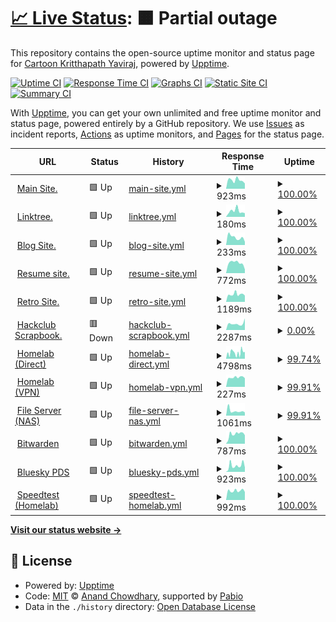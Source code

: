 # [📈 Live Status](https://status.toonstorytime.me): <!--live status--> **🟧 Partial outage**

This repository contains the open-source uptime monitor and status page for [Cartoon Kritthapath Yaviraj](toonstorytime.me), powered by [Upptime](https://github.com/upptime/upptime).

[![Uptime CI](https://github.com/toonnongaeoy/site-uptime/workflows/Uptime%20CI/badge.svg)](https://github.com/toonnongaeoy/site-uptime/actions?query=workflow%3A%22Uptime+CI%22)
[![Response Time CI](https://github.com/toonnongaeoy/site-uptime/workflows/Response%20Time%20CI/badge.svg)](https://github.com/toonnongaeoy/site-uptime/actions?query=workflow%3A%22Response+Time+CI%22)
[![Graphs CI](https://github.com/toonnongaeoy/site-uptime/workflows/Graphs%20CI/badge.svg)](https://github.com/toonnongaeoy/site-uptime/actions?query=workflow%3A%22Graphs+CI%22)
[![Static Site CI](https://github.com/toonnongaeoy/site-uptime/workflows/Static%20Site%20CI/badge.svg)](https://github.com/toonnongaeoy/site-uptime/actions?query=workflow%3A%22Static+Site+CI%22)
[![Summary CI](https://github.com/toonnongaeoy/site-uptime/workflows/Summary%20CI/badge.svg)](https://github.com/toonnongaeoy/site-uptime/actions?query=workflow%3A%22Summary+CI%22)

With [Upptime](https://upptime.js.org), you can get your own unlimited and free uptime monitor and status page, powered entirely by a GitHub repository. We use [Issues](https://github.com/toonnongaeoy/site-uptime/issues) as incident reports, [Actions](https://github.com/toonnongaeoy/site-uptime/actions) as uptime monitors, and [Pages](https://status.toonstorytime.me) for the status page.

<!--start: status pages-->
<!-- This summary is generated by Upptime (https://github.com/upptime/upptime) -->
<!-- Do not edit this manually, your changes will be overwritten -->
<!-- prettier-ignore -->
| URL | Status | History | Response Time | Uptime |
| --- | ------ | ------- | ------------- | ------ |
| <img alt="" src="https://icons.duckduckgo.com/ip3/toonstorytime.me.ico" height="13"> [Main Site.](https://toonstorytime.me) | 🟩 Up | [main-site.yml](https://github.com/toonoeichi/site-uptime/commits/HEAD/history/main-site.yml) | <details><summary><img alt="Response time graph" src="./graphs/main-site/response-time-week.png" height="20"> 923ms</summary><br><a href="https://status.toonstorytime.me/history/main-site"><img alt="Response time 571" src="https://img.shields.io/endpoint?url=https%3A%2F%2Fraw.githubusercontent.com%2Ftoonoeichi%2Fsite-uptime%2FHEAD%2Fapi%2Fmain-site%2Fresponse-time.json"></a><br><a href="https://status.toonstorytime.me/history/main-site"><img alt="24-hour response time 567" src="https://img.shields.io/endpoint?url=https%3A%2F%2Fraw.githubusercontent.com%2Ftoonoeichi%2Fsite-uptime%2FHEAD%2Fapi%2Fmain-site%2Fresponse-time-day.json"></a><br><a href="https://status.toonstorytime.me/history/main-site"><img alt="7-day response time 923" src="https://img.shields.io/endpoint?url=https%3A%2F%2Fraw.githubusercontent.com%2Ftoonoeichi%2Fsite-uptime%2FHEAD%2Fapi%2Fmain-site%2Fresponse-time-week.json"></a><br><a href="https://status.toonstorytime.me/history/main-site"><img alt="30-day response time 768" src="https://img.shields.io/endpoint?url=https%3A%2F%2Fraw.githubusercontent.com%2Ftoonoeichi%2Fsite-uptime%2FHEAD%2Fapi%2Fmain-site%2Fresponse-time-month.json"></a><br><a href="https://status.toonstorytime.me/history/main-site"><img alt="1-year response time 621" src="https://img.shields.io/endpoint?url=https%3A%2F%2Fraw.githubusercontent.com%2Ftoonoeichi%2Fsite-uptime%2FHEAD%2Fapi%2Fmain-site%2Fresponse-time-year.json"></a></details> | <details><summary><a href="https://status.toonstorytime.me/history/main-site">100.00%</a></summary><a href="https://status.toonstorytime.me/history/main-site"><img alt="All-time uptime 100.00%" src="https://img.shields.io/endpoint?url=https%3A%2F%2Fraw.githubusercontent.com%2Ftoonoeichi%2Fsite-uptime%2FHEAD%2Fapi%2Fmain-site%2Fuptime.json"></a><br><a href="https://status.toonstorytime.me/history/main-site"><img alt="24-hour uptime 100.00%" src="https://img.shields.io/endpoint?url=https%3A%2F%2Fraw.githubusercontent.com%2Ftoonoeichi%2Fsite-uptime%2FHEAD%2Fapi%2Fmain-site%2Fuptime-day.json"></a><br><a href="https://status.toonstorytime.me/history/main-site"><img alt="7-day uptime 100.00%" src="https://img.shields.io/endpoint?url=https%3A%2F%2Fraw.githubusercontent.com%2Ftoonoeichi%2Fsite-uptime%2FHEAD%2Fapi%2Fmain-site%2Fuptime-week.json"></a><br><a href="https://status.toonstorytime.me/history/main-site"><img alt="30-day uptime 100.00%" src="https://img.shields.io/endpoint?url=https%3A%2F%2Fraw.githubusercontent.com%2Ftoonoeichi%2Fsite-uptime%2FHEAD%2Fapi%2Fmain-site%2Fuptime-month.json"></a><br><a href="https://status.toonstorytime.me/history/main-site"><img alt="1-year uptime 100.00%" src="https://img.shields.io/endpoint?url=https%3A%2F%2Fraw.githubusercontent.com%2Ftoonoeichi%2Fsite-uptime%2FHEAD%2Fapi%2Fmain-site%2Fuptime-year.json"></a></details>
| <img alt="" src="https://icons.duckduckgo.com/ip3/tree.toonstorytime.me.ico" height="13"> [Linktree.](https://tree.toonstorytime.me) | 🟩 Up | [linktree.yml](https://github.com/toonoeichi/site-uptime/commits/HEAD/history/linktree.yml) | <details><summary><img alt="Response time graph" src="./graphs/linktree/response-time-week.png" height="20"> 180ms</summary><br><a href="https://status.toonstorytime.me/history/linktree"><img alt="Response time 194" src="https://img.shields.io/endpoint?url=https%3A%2F%2Fraw.githubusercontent.com%2Ftoonoeichi%2Fsite-uptime%2FHEAD%2Fapi%2Flinktree%2Fresponse-time.json"></a><br><a href="https://status.toonstorytime.me/history/linktree"><img alt="24-hour response time 114" src="https://img.shields.io/endpoint?url=https%3A%2F%2Fraw.githubusercontent.com%2Ftoonoeichi%2Fsite-uptime%2FHEAD%2Fapi%2Flinktree%2Fresponse-time-day.json"></a><br><a href="https://status.toonstorytime.me/history/linktree"><img alt="7-day response time 180" src="https://img.shields.io/endpoint?url=https%3A%2F%2Fraw.githubusercontent.com%2Ftoonoeichi%2Fsite-uptime%2FHEAD%2Fapi%2Flinktree%2Fresponse-time-week.json"></a><br><a href="https://status.toonstorytime.me/history/linktree"><img alt="30-day response time 190" src="https://img.shields.io/endpoint?url=https%3A%2F%2Fraw.githubusercontent.com%2Ftoonoeichi%2Fsite-uptime%2FHEAD%2Fapi%2Flinktree%2Fresponse-time-month.json"></a><br><a href="https://status.toonstorytime.me/history/linktree"><img alt="1-year response time 194" src="https://img.shields.io/endpoint?url=https%3A%2F%2Fraw.githubusercontent.com%2Ftoonoeichi%2Fsite-uptime%2FHEAD%2Fapi%2Flinktree%2Fresponse-time-year.json"></a></details> | <details><summary><a href="https://status.toonstorytime.me/history/linktree">100.00%</a></summary><a href="https://status.toonstorytime.me/history/linktree"><img alt="All-time uptime 100.00%" src="https://img.shields.io/endpoint?url=https%3A%2F%2Fraw.githubusercontent.com%2Ftoonoeichi%2Fsite-uptime%2FHEAD%2Fapi%2Flinktree%2Fuptime.json"></a><br><a href="https://status.toonstorytime.me/history/linktree"><img alt="24-hour uptime 100.00%" src="https://img.shields.io/endpoint?url=https%3A%2F%2Fraw.githubusercontent.com%2Ftoonoeichi%2Fsite-uptime%2FHEAD%2Fapi%2Flinktree%2Fuptime-day.json"></a><br><a href="https://status.toonstorytime.me/history/linktree"><img alt="7-day uptime 100.00%" src="https://img.shields.io/endpoint?url=https%3A%2F%2Fraw.githubusercontent.com%2Ftoonoeichi%2Fsite-uptime%2FHEAD%2Fapi%2Flinktree%2Fuptime-week.json"></a><br><a href="https://status.toonstorytime.me/history/linktree"><img alt="30-day uptime 100.00%" src="https://img.shields.io/endpoint?url=https%3A%2F%2Fraw.githubusercontent.com%2Ftoonoeichi%2Fsite-uptime%2FHEAD%2Fapi%2Flinktree%2Fuptime-month.json"></a><br><a href="https://status.toonstorytime.me/history/linktree"><img alt="1-year uptime 100.00%" src="https://img.shields.io/endpoint?url=https%3A%2F%2Fraw.githubusercontent.com%2Ftoonoeichi%2Fsite-uptime%2FHEAD%2Fapi%2Flinktree%2Fuptime-year.json"></a></details>
| <img alt="" src="https://icons.duckduckgo.com/ip3/blog.toonstorytime.me.ico" height="13"> [Blog Site.](https://blog.toonstorytime.me) | 🟩 Up | [blog-site.yml](https://github.com/toonoeichi/site-uptime/commits/HEAD/history/blog-site.yml) | <details><summary><img alt="Response time graph" src="./graphs/blog-site/response-time-week.png" height="20"> 233ms</summary><br><a href="https://status.toonstorytime.me/history/blog-site"><img alt="Response time 202" src="https://img.shields.io/endpoint?url=https%3A%2F%2Fraw.githubusercontent.com%2Ftoonoeichi%2Fsite-uptime%2FHEAD%2Fapi%2Fblog-site%2Fresponse-time.json"></a><br><a href="https://status.toonstorytime.me/history/blog-site"><img alt="24-hour response time 97" src="https://img.shields.io/endpoint?url=https%3A%2F%2Fraw.githubusercontent.com%2Ftoonoeichi%2Fsite-uptime%2FHEAD%2Fapi%2Fblog-site%2Fresponse-time-day.json"></a><br><a href="https://status.toonstorytime.me/history/blog-site"><img alt="7-day response time 233" src="https://img.shields.io/endpoint?url=https%3A%2F%2Fraw.githubusercontent.com%2Ftoonoeichi%2Fsite-uptime%2FHEAD%2Fapi%2Fblog-site%2Fresponse-time-week.json"></a><br><a href="https://status.toonstorytime.me/history/blog-site"><img alt="30-day response time 192" src="https://img.shields.io/endpoint?url=https%3A%2F%2Fraw.githubusercontent.com%2Ftoonoeichi%2Fsite-uptime%2FHEAD%2Fapi%2Fblog-site%2Fresponse-time-month.json"></a><br><a href="https://status.toonstorytime.me/history/blog-site"><img alt="1-year response time 202" src="https://img.shields.io/endpoint?url=https%3A%2F%2Fraw.githubusercontent.com%2Ftoonoeichi%2Fsite-uptime%2FHEAD%2Fapi%2Fblog-site%2Fresponse-time-year.json"></a></details> | <details><summary><a href="https://status.toonstorytime.me/history/blog-site">100.00%</a></summary><a href="https://status.toonstorytime.me/history/blog-site"><img alt="All-time uptime 100.00%" src="https://img.shields.io/endpoint?url=https%3A%2F%2Fraw.githubusercontent.com%2Ftoonoeichi%2Fsite-uptime%2FHEAD%2Fapi%2Fblog-site%2Fuptime.json"></a><br><a href="https://status.toonstorytime.me/history/blog-site"><img alt="24-hour uptime 100.00%" src="https://img.shields.io/endpoint?url=https%3A%2F%2Fraw.githubusercontent.com%2Ftoonoeichi%2Fsite-uptime%2FHEAD%2Fapi%2Fblog-site%2Fuptime-day.json"></a><br><a href="https://status.toonstorytime.me/history/blog-site"><img alt="7-day uptime 100.00%" src="https://img.shields.io/endpoint?url=https%3A%2F%2Fraw.githubusercontent.com%2Ftoonoeichi%2Fsite-uptime%2FHEAD%2Fapi%2Fblog-site%2Fuptime-week.json"></a><br><a href="https://status.toonstorytime.me/history/blog-site"><img alt="30-day uptime 100.00%" src="https://img.shields.io/endpoint?url=https%3A%2F%2Fraw.githubusercontent.com%2Ftoonoeichi%2Fsite-uptime%2FHEAD%2Fapi%2Fblog-site%2Fuptime-month.json"></a><br><a href="https://status.toonstorytime.me/history/blog-site"><img alt="1-year uptime 100.00%" src="https://img.shields.io/endpoint?url=https%3A%2F%2Fraw.githubusercontent.com%2Ftoonoeichi%2Fsite-uptime%2FHEAD%2Fapi%2Fblog-site%2Fuptime-year.json"></a></details>
| <img alt="" src="https://icons.duckduckgo.com/ip3/resume.toonstorytime.me.ico" height="13"> [Resume site.](https://resume.toonstorytime.me) | 🟩 Up | [resume-site.yml](https://github.com/toonoeichi/site-uptime/commits/HEAD/history/resume-site.yml) | <details><summary><img alt="Response time graph" src="./graphs/resume-site/response-time-week.png" height="20"> 772ms</summary><br><a href="https://status.toonstorytime.me/history/resume-site"><img alt="Response time 634" src="https://img.shields.io/endpoint?url=https%3A%2F%2Fraw.githubusercontent.com%2Ftoonoeichi%2Fsite-uptime%2FHEAD%2Fapi%2Fresume-site%2Fresponse-time.json"></a><br><a href="https://status.toonstorytime.me/history/resume-site"><img alt="24-hour response time 280" src="https://img.shields.io/endpoint?url=https%3A%2F%2Fraw.githubusercontent.com%2Ftoonoeichi%2Fsite-uptime%2FHEAD%2Fapi%2Fresume-site%2Fresponse-time-day.json"></a><br><a href="https://status.toonstorytime.me/history/resume-site"><img alt="7-day response time 772" src="https://img.shields.io/endpoint?url=https%3A%2F%2Fraw.githubusercontent.com%2Ftoonoeichi%2Fsite-uptime%2FHEAD%2Fapi%2Fresume-site%2Fresponse-time-week.json"></a><br><a href="https://status.toonstorytime.me/history/resume-site"><img alt="30-day response time 546" src="https://img.shields.io/endpoint?url=https%3A%2F%2Fraw.githubusercontent.com%2Ftoonoeichi%2Fsite-uptime%2FHEAD%2Fapi%2Fresume-site%2Fresponse-time-month.json"></a><br><a href="https://status.toonstorytime.me/history/resume-site"><img alt="1-year response time 634" src="https://img.shields.io/endpoint?url=https%3A%2F%2Fraw.githubusercontent.com%2Ftoonoeichi%2Fsite-uptime%2FHEAD%2Fapi%2Fresume-site%2Fresponse-time-year.json"></a></details> | <details><summary><a href="https://status.toonstorytime.me/history/resume-site">100.00%</a></summary><a href="https://status.toonstorytime.me/history/resume-site"><img alt="All-time uptime 100.00%" src="https://img.shields.io/endpoint?url=https%3A%2F%2Fraw.githubusercontent.com%2Ftoonoeichi%2Fsite-uptime%2FHEAD%2Fapi%2Fresume-site%2Fuptime.json"></a><br><a href="https://status.toonstorytime.me/history/resume-site"><img alt="24-hour uptime 100.00%" src="https://img.shields.io/endpoint?url=https%3A%2F%2Fraw.githubusercontent.com%2Ftoonoeichi%2Fsite-uptime%2FHEAD%2Fapi%2Fresume-site%2Fuptime-day.json"></a><br><a href="https://status.toonstorytime.me/history/resume-site"><img alt="7-day uptime 100.00%" src="https://img.shields.io/endpoint?url=https%3A%2F%2Fraw.githubusercontent.com%2Ftoonoeichi%2Fsite-uptime%2FHEAD%2Fapi%2Fresume-site%2Fuptime-week.json"></a><br><a href="https://status.toonstorytime.me/history/resume-site"><img alt="30-day uptime 100.00%" src="https://img.shields.io/endpoint?url=https%3A%2F%2Fraw.githubusercontent.com%2Ftoonoeichi%2Fsite-uptime%2FHEAD%2Fapi%2Fresume-site%2Fuptime-month.json"></a><br><a href="https://status.toonstorytime.me/history/resume-site"><img alt="1-year uptime 100.00%" src="https://img.shields.io/endpoint?url=https%3A%2F%2Fraw.githubusercontent.com%2Ftoonoeichi%2Fsite-uptime%2FHEAD%2Fapi%2Fresume-site%2Fuptime-year.json"></a></details>
| <img alt="" src="https://icons.duckduckgo.com/ip3/toonnongaeoy.dino.icu.ico" height="13"> [Retro Site.](https://toonnongaeoy.dino.icu) | 🟩 Up | [retro-site.yml](https://github.com/toonoeichi/site-uptime/commits/HEAD/history/retro-site.yml) | <details><summary><img alt="Response time graph" src="./graphs/retro-site/response-time-week.png" height="20"> 1189ms</summary><br><a href="https://status.toonstorytime.me/history/retro-site"><img alt="Response time 1579" src="https://img.shields.io/endpoint?url=https%3A%2F%2Fraw.githubusercontent.com%2Ftoonoeichi%2Fsite-uptime%2FHEAD%2Fapi%2Fretro-site%2Fresponse-time.json"></a><br><a href="https://status.toonstorytime.me/history/retro-site"><img alt="24-hour response time 992" src="https://img.shields.io/endpoint?url=https%3A%2F%2Fraw.githubusercontent.com%2Ftoonoeichi%2Fsite-uptime%2FHEAD%2Fapi%2Fretro-site%2Fresponse-time-day.json"></a><br><a href="https://status.toonstorytime.me/history/retro-site"><img alt="7-day response time 1189" src="https://img.shields.io/endpoint?url=https%3A%2F%2Fraw.githubusercontent.com%2Ftoonoeichi%2Fsite-uptime%2FHEAD%2Fapi%2Fretro-site%2Fresponse-time-week.json"></a><br><a href="https://status.toonstorytime.me/history/retro-site"><img alt="30-day response time 1816" src="https://img.shields.io/endpoint?url=https%3A%2F%2Fraw.githubusercontent.com%2Ftoonoeichi%2Fsite-uptime%2FHEAD%2Fapi%2Fretro-site%2Fresponse-time-month.json"></a><br><a href="https://status.toonstorytime.me/history/retro-site"><img alt="1-year response time 1579" src="https://img.shields.io/endpoint?url=https%3A%2F%2Fraw.githubusercontent.com%2Ftoonoeichi%2Fsite-uptime%2FHEAD%2Fapi%2Fretro-site%2Fresponse-time-year.json"></a></details> | <details><summary><a href="https://status.toonstorytime.me/history/retro-site">100.00%</a></summary><a href="https://status.toonstorytime.me/history/retro-site"><img alt="All-time uptime 74.53%" src="https://img.shields.io/endpoint?url=https%3A%2F%2Fraw.githubusercontent.com%2Ftoonoeichi%2Fsite-uptime%2FHEAD%2Fapi%2Fretro-site%2Fuptime.json"></a><br><a href="https://status.toonstorytime.me/history/retro-site"><img alt="24-hour uptime 100.00%" src="https://img.shields.io/endpoint?url=https%3A%2F%2Fraw.githubusercontent.com%2Ftoonoeichi%2Fsite-uptime%2FHEAD%2Fapi%2Fretro-site%2Fuptime-day.json"></a><br><a href="https://status.toonstorytime.me/history/retro-site"><img alt="7-day uptime 100.00%" src="https://img.shields.io/endpoint?url=https%3A%2F%2Fraw.githubusercontent.com%2Ftoonoeichi%2Fsite-uptime%2FHEAD%2Fapi%2Fretro-site%2Fuptime-week.json"></a><br><a href="https://status.toonstorytime.me/history/retro-site"><img alt="30-day uptime 99.46%" src="https://img.shields.io/endpoint?url=https%3A%2F%2Fraw.githubusercontent.com%2Ftoonoeichi%2Fsite-uptime%2FHEAD%2Fapi%2Fretro-site%2Fuptime-month.json"></a><br><a href="https://status.toonstorytime.me/history/retro-site"><img alt="1-year uptime 74.53%" src="https://img.shields.io/endpoint?url=https%3A%2F%2Fraw.githubusercontent.com%2Ftoonoeichi%2Fsite-uptime%2FHEAD%2Fapi%2Fretro-site%2Fuptime-year.json"></a></details>
| <img alt="" src="https://icons.duckduckgo.com/ip3/scrapbook.toonstorytime.me.ico" height="13"> [Hackclub Scrapbook.](https://scrapbook.toonstorytime.me) | 🟥 Down | [hackclub-scrapbook.yml](https://github.com/toonoeichi/site-uptime/commits/HEAD/history/hackclub-scrapbook.yml) | <details><summary><img alt="Response time graph" src="./graphs/hackclub-scrapbook/response-time-week.png" height="20"> 2287ms</summary><br><a href="https://status.toonstorytime.me/history/hackclub-scrapbook"><img alt="Response time 2703" src="https://img.shields.io/endpoint?url=https%3A%2F%2Fraw.githubusercontent.com%2Ftoonoeichi%2Fsite-uptime%2FHEAD%2Fapi%2Fhackclub-scrapbook%2Fresponse-time.json"></a><br><a href="https://status.toonstorytime.me/history/hackclub-scrapbook"><img alt="24-hour response time 4119" src="https://img.shields.io/endpoint?url=https%3A%2F%2Fraw.githubusercontent.com%2Ftoonoeichi%2Fsite-uptime%2FHEAD%2Fapi%2Fhackclub-scrapbook%2Fresponse-time-day.json"></a><br><a href="https://status.toonstorytime.me/history/hackclub-scrapbook"><img alt="7-day response time 2287" src="https://img.shields.io/endpoint?url=https%3A%2F%2Fraw.githubusercontent.com%2Ftoonoeichi%2Fsite-uptime%2FHEAD%2Fapi%2Fhackclub-scrapbook%2Fresponse-time-week.json"></a><br><a href="https://status.toonstorytime.me/history/hackclub-scrapbook"><img alt="30-day response time 2305" src="https://img.shields.io/endpoint?url=https%3A%2F%2Fraw.githubusercontent.com%2Ftoonoeichi%2Fsite-uptime%2FHEAD%2Fapi%2Fhackclub-scrapbook%2Fresponse-time-month.json"></a><br><a href="https://status.toonstorytime.me/history/hackclub-scrapbook"><img alt="1-year response time 2703" src="https://img.shields.io/endpoint?url=https%3A%2F%2Fraw.githubusercontent.com%2Ftoonoeichi%2Fsite-uptime%2FHEAD%2Fapi%2Fhackclub-scrapbook%2Fresponse-time-year.json"></a></details> | <details><summary><a href="https://status.toonstorytime.me/history/hackclub-scrapbook">0.00%</a></summary><a href="https://status.toonstorytime.me/history/hackclub-scrapbook"><img alt="All-time uptime 68.89%" src="https://img.shields.io/endpoint?url=https%3A%2F%2Fraw.githubusercontent.com%2Ftoonoeichi%2Fsite-uptime%2FHEAD%2Fapi%2Fhackclub-scrapbook%2Fuptime.json"></a><br><a href="https://status.toonstorytime.me/history/hackclub-scrapbook"><img alt="24-hour uptime 0.00%" src="https://img.shields.io/endpoint?url=https%3A%2F%2Fraw.githubusercontent.com%2Ftoonoeichi%2Fsite-uptime%2FHEAD%2Fapi%2Fhackclub-scrapbook%2Fuptime-day.json"></a><br><a href="https://status.toonstorytime.me/history/hackclub-scrapbook"><img alt="7-day uptime 0.00%" src="https://img.shields.io/endpoint?url=https%3A%2F%2Fraw.githubusercontent.com%2Ftoonoeichi%2Fsite-uptime%2FHEAD%2Fapi%2Fhackclub-scrapbook%2Fuptime-week.json"></a><br><a href="https://status.toonstorytime.me/history/hackclub-scrapbook"><img alt="30-day uptime 19.98%" src="https://img.shields.io/endpoint?url=https%3A%2F%2Fraw.githubusercontent.com%2Ftoonoeichi%2Fsite-uptime%2FHEAD%2Fapi%2Fhackclub-scrapbook%2Fuptime-month.json"></a><br><a href="https://status.toonstorytime.me/history/hackclub-scrapbook"><img alt="1-year uptime 68.89%" src="https://img.shields.io/endpoint?url=https%3A%2F%2Fraw.githubusercontent.com%2Ftoonoeichi%2Fsite-uptime%2FHEAD%2Fapi%2Fhackclub-scrapbook%2Fuptime-year.json"></a></details>
| <img alt="" src="https://icons.duckduckgo.com/ip3/storyhouseproduction.duckdns.org.ico" height="13"> [Homelab (Direct)](http://storyhouseproduction.duckdns.org) | 🟩 Up | [homelab-direct.yml](https://github.com/toonoeichi/site-uptime/commits/HEAD/history/homelab-direct.yml) | <details><summary><img alt="Response time graph" src="./graphs/homelab-direct/response-time-week.png" height="20"> 4798ms</summary><br><a href="https://status.toonstorytime.me/history/homelab-direct"><img alt="Response time 1320" src="https://img.shields.io/endpoint?url=https%3A%2F%2Fraw.githubusercontent.com%2Ftoonoeichi%2Fsite-uptime%2FHEAD%2Fapi%2Fhomelab-direct%2Fresponse-time.json"></a><br><a href="https://status.toonstorytime.me/history/homelab-direct"><img alt="24-hour response time 5885" src="https://img.shields.io/endpoint?url=https%3A%2F%2Fraw.githubusercontent.com%2Ftoonoeichi%2Fsite-uptime%2FHEAD%2Fapi%2Fhomelab-direct%2Fresponse-time-day.json"></a><br><a href="https://status.toonstorytime.me/history/homelab-direct"><img alt="7-day response time 4798" src="https://img.shields.io/endpoint?url=https%3A%2F%2Fraw.githubusercontent.com%2Ftoonoeichi%2Fsite-uptime%2FHEAD%2Fapi%2Fhomelab-direct%2Fresponse-time-week.json"></a><br><a href="https://status.toonstorytime.me/history/homelab-direct"><img alt="30-day response time 3307" src="https://img.shields.io/endpoint?url=https%3A%2F%2Fraw.githubusercontent.com%2Ftoonoeichi%2Fsite-uptime%2FHEAD%2Fapi%2Fhomelab-direct%2Fresponse-time-month.json"></a><br><a href="https://status.toonstorytime.me/history/homelab-direct"><img alt="1-year response time 1390" src="https://img.shields.io/endpoint?url=https%3A%2F%2Fraw.githubusercontent.com%2Ftoonoeichi%2Fsite-uptime%2FHEAD%2Fapi%2Fhomelab-direct%2Fresponse-time-year.json"></a></details> | <details><summary><a href="https://status.toonstorytime.me/history/homelab-direct">99.74%</a></summary><a href="https://status.toonstorytime.me/history/homelab-direct"><img alt="All-time uptime 77.19%" src="https://img.shields.io/endpoint?url=https%3A%2F%2Fraw.githubusercontent.com%2Ftoonoeichi%2Fsite-uptime%2FHEAD%2Fapi%2Fhomelab-direct%2Fuptime.json"></a><br><a href="https://status.toonstorytime.me/history/homelab-direct"><img alt="24-hour uptime 98.21%" src="https://img.shields.io/endpoint?url=https%3A%2F%2Fraw.githubusercontent.com%2Ftoonoeichi%2Fsite-uptime%2FHEAD%2Fapi%2Fhomelab-direct%2Fuptime-day.json"></a><br><a href="https://status.toonstorytime.me/history/homelab-direct"><img alt="7-day uptime 99.74%" src="https://img.shields.io/endpoint?url=https%3A%2F%2Fraw.githubusercontent.com%2Ftoonoeichi%2Fsite-uptime%2FHEAD%2Fapi%2Fhomelab-direct%2Fuptime-week.json"></a><br><a href="https://status.toonstorytime.me/history/homelab-direct"><img alt="30-day uptime 99.24%" src="https://img.shields.io/endpoint?url=https%3A%2F%2Fraw.githubusercontent.com%2Ftoonoeichi%2Fsite-uptime%2FHEAD%2Fapi%2Fhomelab-direct%2Fuptime-month.json"></a><br><a href="https://status.toonstorytime.me/history/homelab-direct"><img alt="1-year uptime 84.64%" src="https://img.shields.io/endpoint?url=https%3A%2F%2Fraw.githubusercontent.com%2Ftoonoeichi%2Fsite-uptime%2FHEAD%2Fapi%2Fhomelab-direct%2Fuptime-year.json"></a></details>
| <img alt="" src="https://icons.duckduckgo.com/ip3/null.ico" height="13"> [Homelab (VPN)](vpn.toonstorytime.me) | 🟩 Up | [homelab-vpn.yml](https://github.com/toonoeichi/site-uptime/commits/HEAD/history/homelab-vpn.yml) | <details><summary><img alt="Response time graph" src="./graphs/homelab-vpn/response-time-week.png" height="20"> 227ms</summary><br><a href="https://status.toonstorytime.me/history/homelab-vpn"><img alt="Response time 310" src="https://img.shields.io/endpoint?url=https%3A%2F%2Fraw.githubusercontent.com%2Ftoonoeichi%2Fsite-uptime%2FHEAD%2Fapi%2Fhomelab-vpn%2Fresponse-time.json"></a><br><a href="https://status.toonstorytime.me/history/homelab-vpn"><img alt="24-hour response time 224" src="https://img.shields.io/endpoint?url=https%3A%2F%2Fraw.githubusercontent.com%2Ftoonoeichi%2Fsite-uptime%2FHEAD%2Fapi%2Fhomelab-vpn%2Fresponse-time-day.json"></a><br><a href="https://status.toonstorytime.me/history/homelab-vpn"><img alt="7-day response time 227" src="https://img.shields.io/endpoint?url=https%3A%2F%2Fraw.githubusercontent.com%2Ftoonoeichi%2Fsite-uptime%2FHEAD%2Fapi%2Fhomelab-vpn%2Fresponse-time-week.json"></a><br><a href="https://status.toonstorytime.me/history/homelab-vpn"><img alt="30-day response time 237" src="https://img.shields.io/endpoint?url=https%3A%2F%2Fraw.githubusercontent.com%2Ftoonoeichi%2Fsite-uptime%2FHEAD%2Fapi%2Fhomelab-vpn%2Fresponse-time-month.json"></a><br><a href="https://status.toonstorytime.me/history/homelab-vpn"><img alt="1-year response time 310" src="https://img.shields.io/endpoint?url=https%3A%2F%2Fraw.githubusercontent.com%2Ftoonoeichi%2Fsite-uptime%2FHEAD%2Fapi%2Fhomelab-vpn%2Fresponse-time-year.json"></a></details> | <details><summary><a href="https://status.toonstorytime.me/history/homelab-vpn">99.91%</a></summary><a href="https://status.toonstorytime.me/history/homelab-vpn"><img alt="All-time uptime 74.74%" src="https://img.shields.io/endpoint?url=https%3A%2F%2Fraw.githubusercontent.com%2Ftoonoeichi%2Fsite-uptime%2FHEAD%2Fapi%2Fhomelab-vpn%2Fuptime.json"></a><br><a href="https://status.toonstorytime.me/history/homelab-vpn"><img alt="24-hour uptime 99.40%" src="https://img.shields.io/endpoint?url=https%3A%2F%2Fraw.githubusercontent.com%2Ftoonoeichi%2Fsite-uptime%2FHEAD%2Fapi%2Fhomelab-vpn%2Fuptime-day.json"></a><br><a href="https://status.toonstorytime.me/history/homelab-vpn"><img alt="7-day uptime 99.91%" src="https://img.shields.io/endpoint?url=https%3A%2F%2Fraw.githubusercontent.com%2Ftoonoeichi%2Fsite-uptime%2FHEAD%2Fapi%2Fhomelab-vpn%2Fuptime-week.json"></a><br><a href="https://status.toonstorytime.me/history/homelab-vpn"><img alt="30-day uptime 99.43%" src="https://img.shields.io/endpoint?url=https%3A%2F%2Fraw.githubusercontent.com%2Ftoonoeichi%2Fsite-uptime%2FHEAD%2Fapi%2Fhomelab-vpn%2Fuptime-month.json"></a><br><a href="https://status.toonstorytime.me/history/homelab-vpn"><img alt="1-year uptime 74.74%" src="https://img.shields.io/endpoint?url=https%3A%2F%2Fraw.githubusercontent.com%2Ftoonoeichi%2Fsite-uptime%2FHEAD%2Fapi%2Fhomelab-vpn%2Fuptime-year.json"></a></details>
| <img alt="" src="https://icons.duckduckgo.com/ip3/cloud.toonstorytime.me.ico" height="13"> [File Server (NAS)](https://cloud.toonstorytime.me) | 🟩 Up | [file-server-nas.yml](https://github.com/toonoeichi/site-uptime/commits/HEAD/history/file-server-nas.yml) | <details><summary><img alt="Response time graph" src="./graphs/file-server-nas/response-time-week.png" height="20"> 1061ms</summary><br><a href="https://status.toonstorytime.me/history/file-server-nas"><img alt="Response time 1119" src="https://img.shields.io/endpoint?url=https%3A%2F%2Fraw.githubusercontent.com%2Ftoonoeichi%2Fsite-uptime%2FHEAD%2Fapi%2Ffile-server-nas%2Fresponse-time.json"></a><br><a href="https://status.toonstorytime.me/history/file-server-nas"><img alt="24-hour response time 1117" src="https://img.shields.io/endpoint?url=https%3A%2F%2Fraw.githubusercontent.com%2Ftoonoeichi%2Fsite-uptime%2FHEAD%2Fapi%2Ffile-server-nas%2Fresponse-time-day.json"></a><br><a href="https://status.toonstorytime.me/history/file-server-nas"><img alt="7-day response time 1061" src="https://img.shields.io/endpoint?url=https%3A%2F%2Fraw.githubusercontent.com%2Ftoonoeichi%2Fsite-uptime%2FHEAD%2Fapi%2Ffile-server-nas%2Fresponse-time-week.json"></a><br><a href="https://status.toonstorytime.me/history/file-server-nas"><img alt="30-day response time 1166" src="https://img.shields.io/endpoint?url=https%3A%2F%2Fraw.githubusercontent.com%2Ftoonoeichi%2Fsite-uptime%2FHEAD%2Fapi%2Ffile-server-nas%2Fresponse-time-month.json"></a><br><a href="https://status.toonstorytime.me/history/file-server-nas"><img alt="1-year response time 1119" src="https://img.shields.io/endpoint?url=https%3A%2F%2Fraw.githubusercontent.com%2Ftoonoeichi%2Fsite-uptime%2FHEAD%2Fapi%2Ffile-server-nas%2Fresponse-time-year.json"></a></details> | <details><summary><a href="https://status.toonstorytime.me/history/file-server-nas">99.91%</a></summary><a href="https://status.toonstorytime.me/history/file-server-nas"><img alt="All-time uptime 99.76%" src="https://img.shields.io/endpoint?url=https%3A%2F%2Fraw.githubusercontent.com%2Ftoonoeichi%2Fsite-uptime%2FHEAD%2Fapi%2Ffile-server-nas%2Fuptime.json"></a><br><a href="https://status.toonstorytime.me/history/file-server-nas"><img alt="24-hour uptime 99.40%" src="https://img.shields.io/endpoint?url=https%3A%2F%2Fraw.githubusercontent.com%2Ftoonoeichi%2Fsite-uptime%2FHEAD%2Fapi%2Ffile-server-nas%2Fuptime-day.json"></a><br><a href="https://status.toonstorytime.me/history/file-server-nas"><img alt="7-day uptime 99.91%" src="https://img.shields.io/endpoint?url=https%3A%2F%2Fraw.githubusercontent.com%2Ftoonoeichi%2Fsite-uptime%2FHEAD%2Fapi%2Ffile-server-nas%2Fuptime-week.json"></a><br><a href="https://status.toonstorytime.me/history/file-server-nas"><img alt="30-day uptime 99.47%" src="https://img.shields.io/endpoint?url=https%3A%2F%2Fraw.githubusercontent.com%2Ftoonoeichi%2Fsite-uptime%2FHEAD%2Fapi%2Ffile-server-nas%2Fuptime-month.json"></a><br><a href="https://status.toonstorytime.me/history/file-server-nas"><img alt="1-year uptime 99.76%" src="https://img.shields.io/endpoint?url=https%3A%2F%2Fraw.githubusercontent.com%2Ftoonoeichi%2Fsite-uptime%2FHEAD%2Fapi%2Ffile-server-nas%2Fuptime-year.json"></a></details>
| <img alt="" src="https://icons.duckduckgo.com/ip3/pass.aoeyoei.xyz.ico" height="13"> [Bitwarden](https://pass.aoeyoei.xyz) | 🟩 Up | [bitwarden.yml](https://github.com/toonoeichi/site-uptime/commits/HEAD/history/bitwarden.yml) | <details><summary><img alt="Response time graph" src="./graphs/bitwarden/response-time-week.png" height="20"> 787ms</summary><br><a href="https://status.toonstorytime.me/history/bitwarden"><img alt="Response time 852" src="https://img.shields.io/endpoint?url=https%3A%2F%2Fraw.githubusercontent.com%2Ftoonoeichi%2Fsite-uptime%2FHEAD%2Fapi%2Fbitwarden%2Fresponse-time.json"></a><br><a href="https://status.toonstorytime.me/history/bitwarden"><img alt="24-hour response time 666" src="https://img.shields.io/endpoint?url=https%3A%2F%2Fraw.githubusercontent.com%2Ftoonoeichi%2Fsite-uptime%2FHEAD%2Fapi%2Fbitwarden%2Fresponse-time-day.json"></a><br><a href="https://status.toonstorytime.me/history/bitwarden"><img alt="7-day response time 787" src="https://img.shields.io/endpoint?url=https%3A%2F%2Fraw.githubusercontent.com%2Ftoonoeichi%2Fsite-uptime%2FHEAD%2Fapi%2Fbitwarden%2Fresponse-time-week.json"></a><br><a href="https://status.toonstorytime.me/history/bitwarden"><img alt="30-day response time 844" src="https://img.shields.io/endpoint?url=https%3A%2F%2Fraw.githubusercontent.com%2Ftoonoeichi%2Fsite-uptime%2FHEAD%2Fapi%2Fbitwarden%2Fresponse-time-month.json"></a><br><a href="https://status.toonstorytime.me/history/bitwarden"><img alt="1-year response time 852" src="https://img.shields.io/endpoint?url=https%3A%2F%2Fraw.githubusercontent.com%2Ftoonoeichi%2Fsite-uptime%2FHEAD%2Fapi%2Fbitwarden%2Fresponse-time-year.json"></a></details> | <details><summary><a href="https://status.toonstorytime.me/history/bitwarden">100.00%</a></summary><a href="https://status.toonstorytime.me/history/bitwarden"><img alt="All-time uptime 99.45%" src="https://img.shields.io/endpoint?url=https%3A%2F%2Fraw.githubusercontent.com%2Ftoonoeichi%2Fsite-uptime%2FHEAD%2Fapi%2Fbitwarden%2Fuptime.json"></a><br><a href="https://status.toonstorytime.me/history/bitwarden"><img alt="24-hour uptime 100.00%" src="https://img.shields.io/endpoint?url=https%3A%2F%2Fraw.githubusercontent.com%2Ftoonoeichi%2Fsite-uptime%2FHEAD%2Fapi%2Fbitwarden%2Fuptime-day.json"></a><br><a href="https://status.toonstorytime.me/history/bitwarden"><img alt="7-day uptime 100.00%" src="https://img.shields.io/endpoint?url=https%3A%2F%2Fraw.githubusercontent.com%2Ftoonoeichi%2Fsite-uptime%2FHEAD%2Fapi%2Fbitwarden%2Fuptime-week.json"></a><br><a href="https://status.toonstorytime.me/history/bitwarden"><img alt="30-day uptime 99.85%" src="https://img.shields.io/endpoint?url=https%3A%2F%2Fraw.githubusercontent.com%2Ftoonoeichi%2Fsite-uptime%2FHEAD%2Fapi%2Fbitwarden%2Fuptime-month.json"></a><br><a href="https://status.toonstorytime.me/history/bitwarden"><img alt="1-year uptime 99.45%" src="https://img.shields.io/endpoint?url=https%3A%2F%2Fraw.githubusercontent.com%2Ftoonoeichi%2Fsite-uptime%2FHEAD%2Fapi%2Fbitwarden%2Fuptime-year.json"></a></details>
| <img alt="" src="https://icons.duckduckgo.com/ip3/bluesky.toonstorytime.me.ico" height="13"> [Bluesky PDS](https://bluesky.toonstorytime.me) | 🟩 Up | [bluesky-pds.yml](https://github.com/toonoeichi/site-uptime/commits/HEAD/history/bluesky-pds.yml) | <details><summary><img alt="Response time graph" src="./graphs/bluesky-pds/response-time-week.png" height="20"> 923ms</summary><br><a href="https://status.toonstorytime.me/history/bluesky-pds"><img alt="Response time 903" src="https://img.shields.io/endpoint?url=https%3A%2F%2Fraw.githubusercontent.com%2Ftoonoeichi%2Fsite-uptime%2FHEAD%2Fapi%2Fbluesky-pds%2Fresponse-time.json"></a><br><a href="https://status.toonstorytime.me/history/bluesky-pds"><img alt="24-hour response time 654" src="https://img.shields.io/endpoint?url=https%3A%2F%2Fraw.githubusercontent.com%2Ftoonoeichi%2Fsite-uptime%2FHEAD%2Fapi%2Fbluesky-pds%2Fresponse-time-day.json"></a><br><a href="https://status.toonstorytime.me/history/bluesky-pds"><img alt="7-day response time 923" src="https://img.shields.io/endpoint?url=https%3A%2F%2Fraw.githubusercontent.com%2Ftoonoeichi%2Fsite-uptime%2FHEAD%2Fapi%2Fbluesky-pds%2Fresponse-time-week.json"></a><br><a href="https://status.toonstorytime.me/history/bluesky-pds"><img alt="30-day response time 920" src="https://img.shields.io/endpoint?url=https%3A%2F%2Fraw.githubusercontent.com%2Ftoonoeichi%2Fsite-uptime%2FHEAD%2Fapi%2Fbluesky-pds%2Fresponse-time-month.json"></a><br><a href="https://status.toonstorytime.me/history/bluesky-pds"><img alt="1-year response time 903" src="https://img.shields.io/endpoint?url=https%3A%2F%2Fraw.githubusercontent.com%2Ftoonoeichi%2Fsite-uptime%2FHEAD%2Fapi%2Fbluesky-pds%2Fresponse-time-year.json"></a></details> | <details><summary><a href="https://status.toonstorytime.me/history/bluesky-pds">100.00%</a></summary><a href="https://status.toonstorytime.me/history/bluesky-pds"><img alt="All-time uptime 98.93%" src="https://img.shields.io/endpoint?url=https%3A%2F%2Fraw.githubusercontent.com%2Ftoonoeichi%2Fsite-uptime%2FHEAD%2Fapi%2Fbluesky-pds%2Fuptime.json"></a><br><a href="https://status.toonstorytime.me/history/bluesky-pds"><img alt="24-hour uptime 100.00%" src="https://img.shields.io/endpoint?url=https%3A%2F%2Fraw.githubusercontent.com%2Ftoonoeichi%2Fsite-uptime%2FHEAD%2Fapi%2Fbluesky-pds%2Fuptime-day.json"></a><br><a href="https://status.toonstorytime.me/history/bluesky-pds"><img alt="7-day uptime 100.00%" src="https://img.shields.io/endpoint?url=https%3A%2F%2Fraw.githubusercontent.com%2Ftoonoeichi%2Fsite-uptime%2FHEAD%2Fapi%2Fbluesky-pds%2Fuptime-week.json"></a><br><a href="https://status.toonstorytime.me/history/bluesky-pds"><img alt="30-day uptime 99.95%" src="https://img.shields.io/endpoint?url=https%3A%2F%2Fraw.githubusercontent.com%2Ftoonoeichi%2Fsite-uptime%2FHEAD%2Fapi%2Fbluesky-pds%2Fuptime-month.json"></a><br><a href="https://status.toonstorytime.me/history/bluesky-pds"><img alt="1-year uptime 98.93%" src="https://img.shields.io/endpoint?url=https%3A%2F%2Fraw.githubusercontent.com%2Ftoonoeichi%2Fsite-uptime%2FHEAD%2Fapi%2Fbluesky-pds%2Fuptime-year.json"></a></details>
| <img alt="" src="https://icons.duckduckgo.com/ip3/speedtest.toonstorytime.me.ico" height="13"> [Speedtest (Homelab)](https://speedtest.toonstorytime.me) | 🟩 Up | [speedtest-homelab.yml](https://github.com/toonoeichi/site-uptime/commits/HEAD/history/speedtest-homelab.yml) | <details><summary><img alt="Response time graph" src="./graphs/speedtest-homelab/response-time-week.png" height="20"> 992ms</summary><br><a href="https://status.toonstorytime.me/history/speedtest-homelab"><img alt="Response time 974" src="https://img.shields.io/endpoint?url=https%3A%2F%2Fraw.githubusercontent.com%2Ftoonoeichi%2Fsite-uptime%2FHEAD%2Fapi%2Fspeedtest-homelab%2Fresponse-time.json"></a><br><a href="https://status.toonstorytime.me/history/speedtest-homelab"><img alt="24-hour response time 871" src="https://img.shields.io/endpoint?url=https%3A%2F%2Fraw.githubusercontent.com%2Ftoonoeichi%2Fsite-uptime%2FHEAD%2Fapi%2Fspeedtest-homelab%2Fresponse-time-day.json"></a><br><a href="https://status.toonstorytime.me/history/speedtest-homelab"><img alt="7-day response time 992" src="https://img.shields.io/endpoint?url=https%3A%2F%2Fraw.githubusercontent.com%2Ftoonoeichi%2Fsite-uptime%2FHEAD%2Fapi%2Fspeedtest-homelab%2Fresponse-time-week.json"></a><br><a href="https://status.toonstorytime.me/history/speedtest-homelab"><img alt="30-day response time 1026" src="https://img.shields.io/endpoint?url=https%3A%2F%2Fraw.githubusercontent.com%2Ftoonoeichi%2Fsite-uptime%2FHEAD%2Fapi%2Fspeedtest-homelab%2Fresponse-time-month.json"></a><br><a href="https://status.toonstorytime.me/history/speedtest-homelab"><img alt="1-year response time 974" src="https://img.shields.io/endpoint?url=https%3A%2F%2Fraw.githubusercontent.com%2Ftoonoeichi%2Fsite-uptime%2FHEAD%2Fapi%2Fspeedtest-homelab%2Fresponse-time-year.json"></a></details> | <details><summary><a href="https://status.toonstorytime.me/history/speedtest-homelab">100.00%</a></summary><a href="https://status.toonstorytime.me/history/speedtest-homelab"><img alt="All-time uptime 98.91%" src="https://img.shields.io/endpoint?url=https%3A%2F%2Fraw.githubusercontent.com%2Ftoonoeichi%2Fsite-uptime%2FHEAD%2Fapi%2Fspeedtest-homelab%2Fuptime.json"></a><br><a href="https://status.toonstorytime.me/history/speedtest-homelab"><img alt="24-hour uptime 100.00%" src="https://img.shields.io/endpoint?url=https%3A%2F%2Fraw.githubusercontent.com%2Ftoonoeichi%2Fsite-uptime%2FHEAD%2Fapi%2Fspeedtest-homelab%2Fuptime-day.json"></a><br><a href="https://status.toonstorytime.me/history/speedtest-homelab"><img alt="7-day uptime 100.00%" src="https://img.shields.io/endpoint?url=https%3A%2F%2Fraw.githubusercontent.com%2Ftoonoeichi%2Fsite-uptime%2FHEAD%2Fapi%2Fspeedtest-homelab%2Fuptime-week.json"></a><br><a href="https://status.toonstorytime.me/history/speedtest-homelab"><img alt="30-day uptime 99.89%" src="https://img.shields.io/endpoint?url=https%3A%2F%2Fraw.githubusercontent.com%2Ftoonoeichi%2Fsite-uptime%2FHEAD%2Fapi%2Fspeedtest-homelab%2Fuptime-month.json"></a><br><a href="https://status.toonstorytime.me/history/speedtest-homelab"><img alt="1-year uptime 98.91%" src="https://img.shields.io/endpoint?url=https%3A%2F%2Fraw.githubusercontent.com%2Ftoonoeichi%2Fsite-uptime%2FHEAD%2Fapi%2Fspeedtest-homelab%2Fuptime-year.json"></a></details>

<!--end: status pages-->

[**Visit our status website →**](https://status.toonstorytime.me)

## 📄 License

- Powered by: [Upptime](https://github.com/upptime/upptime)
- Code: [MIT](./LICENSE) © [Anand Chowdhary](https://anandchowdhary.com), supported by [Pabio](https://pabio.com)
- Data in the `./history` directory: [Open Database License](https://opendatacommons.org/licenses/odbl/1-0/)
